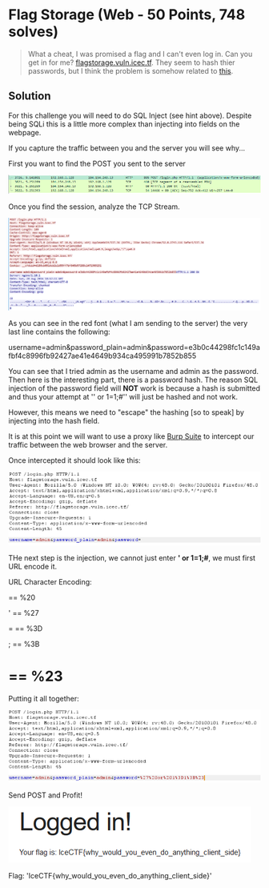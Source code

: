 # Flag Storage (Web - 50 Points, 748 solves)

> What a cheat, I was promised a flag and I can't even log in. Can you get in for me? [flagstorage.vuln.icec.tf](http://flagstorage.vuln.icec.tf/). They seem to hash thier passwords, but I think the problem is somehow related to [this](https://en.wikipedia.org/wiki/SQL_injection).

Solution
--------

For this challenge you will need to do SQL Inject (see hint above). Despite being SQLi this is a little more complex than injecting into fields on the webpage.

If you capture the traffic between you and the server you will see why...

First you want to find the POST you sent to the server

![](./wireshark_post.PNG)

Once you find the session, analyze the TCP Stream.

![](./tcp_stream.PNG)

As you can see in the red font (what I am sending to the server) the very last line contains the following:

  username=admin&password_plain=admin&password=e3b0c44298fc1c149afbf4c8996fb92427ae41e4649b934ca495991b7852b855

You can see that I tried admin as the username and admin as the password. Then here is the interesting part, there is a password hash.
The reason SQL injection of the password field will <b>NOT</b> work is because a hash is submitted and thus your attempt at '' or 1=1;#'' will just be hashed and not work.

However, this means we need to "escape" the hashing [so to speak] by injecting into the hash field.

It is at this point we will want to use a proxy like [Burp Suite](https://portswigger.net/burp/) to intercept our traffic between the web browser and the server.

Once intercepted it should look like this:

![](./burp.PNG)

THe next step is the injection, we cannot just enter <b>' or 1=1;#</b>, we must first URL encode it.


URL Character Encoding:

  <space> == %20
  
  ' == %27
  
  = == %3D
  
  ; == %3B
  
  # == %23

Putting it all together:

![](./burp_sqli.PNG)

Send POST and Profit!

![](./success.PNG)

Flag: 'IceCTF{why_would_you_even_do_anything_client_side}'

